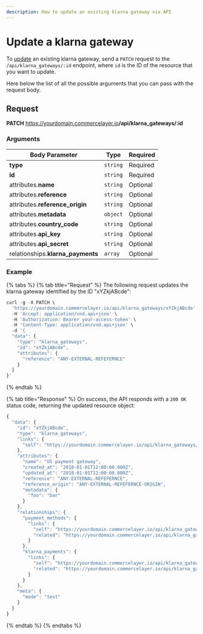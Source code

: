 ```yaml
---
description: How to update an existing klarna gateway via API
---
```


# Update a klarna gateway

To <a href="https://docs.commercelayer.io/developers/updating-resources" target="_blank">update</a> an existing klarna gateway, send a `PATCH` request to the `/api/klarna_gateways/:id` endpoint, where `id` is the ID of the resource that you want to update.

Here below the list of all the possible arguments that you can pass with the request body.

## Request

**PATCH** https://yourdomain.commercelayer.io<b>/api/klarna_gateways/:id</b>

### Arguments

| Body Parameter | Type     | Required |
| -------------- | -------- | -------- |
| **type**       | `string` | Required |
| **id**         | `string` | Required |
| attributes.**name** | `string` | Optional |
| attributes.**reference** | `string` | Optional |
| attributes.**reference_origin** | `string` | Optional |
| attributes.**metadata** | `object` | Optional |
| attributes.**country_code** | `string` | Optional |
| attributes.**api_key** | `string` | Optional |
| attributes.**api_secret** | `string` | Optional |
| relationships.**klarna_payments** | `array` | Optional |

### Example

{% tabs %}
{% tab title="Request" %}
The following request updates the klarna gateway identified by the ID "xYZkjABcde":

```javascript
curl -g -X PATCH \
  'https://yourdomain.commercelayer.io/api/klarna_gateways/xYZkjABcde' \
  -H 'Accept: application/vnd.api+json' \
  -H 'Authorization: Bearer your-access-token' \
  -H 'Content-Type: application/vnd.api+json' \
  -d '{
  "data": {
    "type": "klarna_gateways",
    "id": "xYZkjABcde",
    "attributes": {
      "reference": "ANY-EXTERNAL-REFEFERNCE"
    }
  }
}'
```
{% endtab %}

{% tab title="Response" %}
On success, the API responds with a `200 OK` status code, returning the updated resource object:

```javascript
{
  "data": {
    "id": "xYZkjABcde",
    "type": "klarna_gateways",
    "links": {
      "self": "https://yourdomain.commercelayer.io/api/klarna_gateways/xYZkjABcde"
    },
    "attributes": {
      "name": "US payment gateway",
      "created_at": "2018-01-01T12:00:00.000Z",
      "updated_at": "2018-01-01T12:00:00.000Z",
      "reference": "ANY-EXTERNAL-REFEFERNCE",
      "reference_origin": "ANY-EXTERNAL-REFEFERNCE-ORIGIN",
      "metadata": {
        "foo": "bar"
      }
    },
    "relationships": {
      "payment_methods": {
        "links": {
          "self": "https://yourdomain.commercelayer.io/api/klarna_gateways/xYZkjABcde/relationships/payment_methods",
          "related": "https://yourdomain.commercelayer.io/api/klarna_gateways/xYZkjABcde/payment_methods"
        }
      },
      "klarna_payments": {
        "links": {
          "self": "https://yourdomain.commercelayer.io/api/klarna_gateways/xYZkjABcde/relationships/klarna_payments",
          "related": "https://yourdomain.commercelayer.io/api/klarna_gateways/xYZkjABcde/klarna_payments"
        }
      }
    },
    "meta": {
      "mode": "test"
    }
  }
}
```
{% endtab %}
{% endtabs %}

